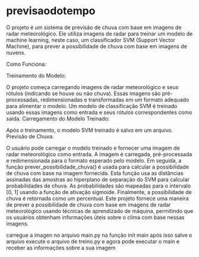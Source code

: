 # previsaodotempo
O projeto é um sistema de previsão de chuva com base em imagens de radar meteorológico. Ele utiliza imagens de radar para treinar um modelo de machine learning, neste caso, um classificador SVM (Support Vector Machine), para prever a possibilidade de chuva com base em imagens de nuvens.

Como Funciona:

Treinamento do Modelo:

O projeto começa carregando imagens de radar meteorológico e seus rótulos (indicando se houve ou não chuva).
Essas imagens são pré-processadas, redimensionadas e transformadas em um formato adequado para alimentar o modelo.
Um modelo de classificação SVM é treinado usando essas imagens como entrada e seus rótulos correspondentes como saída.
Carregamento do Modelo Treinado:

Após o treinamento, o modelo SVM treinado é salvo em um arquivo.
Previsão de Chuva:

O usuário pode carregar o modelo treinado e fornecer uma imagem de radar meteorológico como entrada.
A imagem é carregada, pré-processada e redimensionada para o formato esperado pelo modelo.
Em seguida, a função prever_possibilidade_chuva() é usada para calcular a possibilidade de chuva com base na imagem fornecida.
Esta função usa as distâncias assinadas das amostras ao hiperplano de separação do SVM para calcular probabilidades de chuva.
As probabilidades são mapeadas para o intervalo [0, 1] usando a função de ativação sigmoide.
Finalmente, a possibilidade de chuva é retornada como um percentual.
Este projeto fornece uma maneira de prever a possibilidade de chuva com base em imagens de radar meteorológico usando técnicas de aprendizado de máquina, permitindo que os usuários obtenham informações úteis sobre o clima com base nessas imagens.


carregue a imagen no arquivo main.py na função init main
após isso salve o arquivo 
execute o arquivo de treino.py 
e agora pode executar o main e receber as informações sobre a sua imagem
